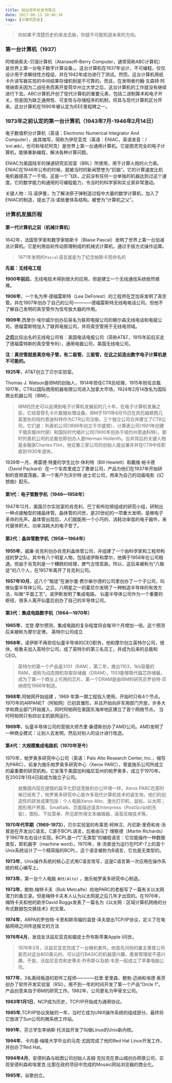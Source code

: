```yaml
---
title: 硅谷百年史读书笔记
date: 2017-06-13 10:46:34
tags: [计算机历史]
---
```


> 你如果不清楚历史的来龙去脉，你就不可能知道未来的方向。

### 第一台计算机（1937）

阿塔纳索夫-贝瑞计算机（Atanasoff–Berry Computer，通常简称ABC计算机）是世界上第一台电子数字计算设备。。这台计算机在1937年设计，不可编程，仅仅设计用于求解线性方程组，并在1942年成功进行了测试。然而，这台计算机用纸卡片读写器实现的中间结果存储机制是不可靠的。而且，在发明者约翰·文森特·阿塔纳索夫因为二战任务而离开爱荷华州立大学之后，这台计算机的工作就没有继续进行下去。ABC计算机开创了现代计算机的重要元素，包括二进制算术和电子开关。但是因为缺乏通用性、可变性与存储程序的机制，将其与现代计算机区分开来。这台计算机在1990年被认定为IEEE里程碑之一。

### 1973年之前认定的第一台计算机（1943年7月-1946年2月14日）

电子数值积分计算机（英语：Electronic Numerical Integrator And Computer），由其缩写，简称为伊尼亚克（英语：ENIAC，英语发音：/ˈɛni.æk/，也可称埃尼阿克）是世界上第一台通用计算机。它是图灵完全的电子计算机，能够重新编程，解决各种计算问题。

ENIAC为美国陆军的弹道研究实验室（BRL）所使用，用于计算火炮的火力表。ENIAC在1946年公布的时候，就被当时的新闻赞誉为“巨脑”。它的计算速度比机电机器提高了一千倍。这是一个飞跃，之前没有任何一台单独的机器达到过这个速度。它的数学能力和通用的可编程能力，令当时的科学家和实业家非常激动。

关键人物：冯.诺伊曼，为了解决原子弹制造过程中大量的数学计算机，加入了ENIAC的制造，提出了冯·诺依曼体系结构。被誉为“计算机之父”。

### 计算机发展历程

#### 第一代计算机之前（机械计算机）

1642年，法国哲学家和数学家帕斯卡（Blaise Pascal）发明了世界上第一台加减法计算机。它是利用齿轮传动原理制成的机械式计算机，通过手摇方式操作运算。

> 1971年发明的`Pascal`语言就是为了纪念帕斯卡而命名的

**先驱：无线电工程**

**1900年前后**，无线电技术得到很大的应用，但是建立一个无线通信系统依然艰难。

**1906年**，一个名为李·德福雷斯特（Lee DeForest）的工程师在芝加哥发明了真空管。并在1907年创办了自己的公司————德福雷斯特无线电电话公司。但他不了解自己发明的真空管作为信号放大器的作用。

**1909年**,西里尔·埃尔威尔创办后易名为联邦电报公司的鲍尔森无线电话和电报公司。德福雷斯特加入了联邦电报公司，并将真空管用于无线电领域。

**之后**比较出名的无线电公司有：美国电话电报公司（简称AT&T，1915年前后买走了德福雷特斯的真空管专利），通用电器公司，美国无线电公司。

**注：真空管就是真空电子管，有二极管、三极管，在这之前造出数字电子计算机是不可能的。**

**1925年**，AT&T创立了贝尔实验室。

Thomas J. Watson是IBM的创始人，1914年担任CTR总经理，1915年担任总裁. 1917年，CTR以国际商用机器有限公司进入加拿大市场，1924年2月14改名为国际商业机器公司（IBM）。

> IBM的历史可以追溯到电子计算机发展前的几十年，在电子计算机发展之前，它经营穿孔卡片数据处理设备。IBM于1911年6月15日在宾厄姆顿西几英里处的纽约恩迪科特作为CTR公司注册。三个独立公司合并建立了CTR公司，它们是：列表机公司(1896年创立于华盛顿）、计算表公司(1901年创建于俄亥俄州代顿）和国际时代唱片公司(1900年创办于纽约州恩迪科特）。那时列表机公司的总裁也即创办人是Herman Hollerith。合并背后的关键人物是金融家Charles Flint，他召集三家公司的创始人提出兼并并在CTR中任职直到1930年退休。

1939年一月，弗雷德·特曼的学生比尔·休利特（Bill Hewlett）和戴维·帕卡德（David Packard）在一个车库里成立了惠普公司，产品为他们在1937年开始研制的音频震荡器，第一个客户为沃尔特·迪士尼公司，用来为自己的动画电影《幻想曲》配乐。

#### 第1代：电子管数字机（1946—1958年）

1947年12月，美国贝尔实验室的肖克利、巴丁和布拉顿组成的研究小组，研制出一种点接触型的锗晶体管。晶体管的问世，是20世纪的一项重大发明，是微电子革命的先声。晶体管出现后，人们就能用一个小巧的、消耗功率低的电子器件，来代替体积大、功率消耗大的电子管了。

#### 第2代：晶体管数字机（1958—1964年）

**1955年**，威廉·肖克利创办肖克利晶体管公司，并组建了一个由科学家和工程师构成的梦之队，其中有八个明星人物，包括诺伊斯和摩尔，他俩于1956年在公司相遇。但由于肖克利是一个糟糕的经理，脾气古怪乖戾。所以，这后来被称为“八叛徒”的八个人，在1957年离开了肖克利公司。

**1957年10月**，这八个“叛徒”在谢尔曼·费尔柴尔德的公司里创办了一个子公司，叫做仙童半导体公司。之后，八明星之一的霍尼尔发明了一种制造半导体的有效方法，叫做“平面工艺”。诺伊斯发明了集成电路。 仙童半导体公司作为一个重要的枢纽，很多人离开仙童后创办了自己的半导体公司。

#### 第3代：集成电路数字机（1964—1970年）

**1965年**，戈登·摩尔预测，集成电路的复杂程度将会每18个月增加一倍。这个预测后来被称为摩尔定律。
英特尔公司成立

**1968年**，诺伊斯不再担任仙童半导体的CEO职务，他和摩尔创立英特尔公司，很快，格鲁夫加入英特尔公司，成了英特尔的第三名员工，并成为后来的总裁和CEO。

> 英特尔的第一个产品是3101（RAM），第二年，推出1103，1kb容量的RAM，或称为动态随机存取存储器（DRAM）。1103能够取代磁芯存储器，成为了第一个商业上可用的芯片。第一个DRAM是由IBM的研究员罗伯特·邓纳德在1966年制造。

**1968年**,阿帕网开始组建 ，1969 年第一期工程投入使用。开始时只有4个节点。1970年的ARPANET（阿帕网）已初具雏形，并且开始向非军用部门开放，许多大学和商业部门开始接入，同时阿帕网在美国东海岸地区建立了首个网络节点。 当时阿帕网只有四台主机联网运行。

**1969年**，仙童半导体公司的营销大师杰里·桑德斯创办了AMD公司。AMD发明了一种商业模式：让别人去发明，然后对别人的设计进行改造。

#### 第4代：大规模集成电路机（1970年至今）

1970年，帕罗奥多研究中心公司（英语：Palo Alto Research Center, Inc.，缩写为PARC），前身为施乐帕罗奥多研究中心（Xerox PARC），曾是施乐公司所成立的最重要的研究机构，它坐落于美国加利福尼亚州的帕罗奥多，成立于1970年。在2002年1月4日起成为独立子公司。

> 就像国内现在提倡的扁平化舒适宽敞的办公环境一样，Xerox PARC在那时候已经有了，帕罗奥多研究中心是许多现代计算机技术的诞生地，他们的创造性的研发成果包括：个人电脑Xerox Alto、激光打印机、鼠标、以太网；图形用户界面、Smalltalk、页面描述语言Interpress（PostScript的先驱）、图标、下拉菜单、所见即所得文本编辑器、语音压缩技术等。

**1970年代早期（1969-1973）**，贝尔实验室的布莱恩·柯林汉、丹尼斯·里奇和肯·汤普逊在开发出C语言。C源于BCPL语言，后者由马丁·理察德（Martin Richards）于1967年左右设计实现。BCPL是一门”无类型”的编程语言：它仅能操作一种数据类型，即机器字（machine word）。1970年，肯·汤普逊为运行在PDP-7上的首个Unix系统设计了一个精简版的BCPL，这个语言被称为B语言，它也是无类型的。

**1973年**，Unix操作系统的核心正式用C语言改写，这是C语言第一次应用在操作系统的核心编写上。

**1973年**，第一台个人电脑 `奥托(Alto)` ，施乐帕罗奥多研究中心制造。

**1973年**，鲍勃.梅特卡夫（Bob Metcalfe）给他PARC的老板写了一篇有关以太网潜力的备忘录。但是梅特卡夫本人认为以太网是之后几年才出现的。在1976年，梅特卡夫和他的助手David Boggs发表了一篇名为《以太网：区域计算机网络的分布式数据包交换技术》的文章。

**1974年**，ARPA的罗伯特·卡恩和斯坦福的温登·泽夫提出TCP/IP协议，定义了在电脑网络之间传送报文的方法

**1976年4月**，发烧友沃兹尼亚克和嬉皮士乔布斯苹果Apple I问世。

> 1976年3月，沃兹尼亚克完成了一台微机套件。他首先问他的雇主惠普公司是否对这台800美元的、可以运行BASIC的机器感兴趣，惠普管理层不感兴趣，于是，沃兹尼亚克和史蒂夫·乔布斯以及朗·韦恩一起成立了苹果电脑公司。

**1977年**，3名离经叛道的软件工程师————拉里·爱里森、鲍勃·迈纳和埃德·奥茨创办了软件开发实验室（RSI）。用不到一年的时间开发了第一个产品“Orcle 1”。产品创意来自于IBM的研究工作。1982年，公司更名为甲骨文公司。

**1983年1月1日**，NCP成为历史，TCP/IP开始成为通用协议。

**1985年**,TCP/IP协议突破的一年，当时它成为UNIX操作系统的组成部分。最终将它放进了Sun公司的微系统工作站。

**1991年**，芬兰学生李纳斯·托沃兹开发了叫做Linux的Unix新内核。

**1994年**，卡内基·梅隆大学毕业的马克·尤因完成了他的Red Hat Linux开发工作，并创办了Red Hat。

**1994年4月**，安德利森与硅图公司创始人吉姆·克拉克在景山城创办网景公司，实现安德利森和埃里克·比那在政府项目中完成的Mosaic网站浏览器的商业化。

**1995年**，谷歌创立。